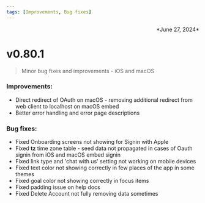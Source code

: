 ```yaml
---
tags: [Improvements, Bug fixes]
---
```

<div align="right">*June 27, 2024*</div>

# v0.80.1
> Minor bug fixes and improvements - iOS and macOS

### Improvements:

- Direct redirect of OAuth on macOS - removing additional redirect from web client to localhost on macOS embed
- Better error handling and error page descriptions

### Bug fixes:

- Fixed Onboarding screens not showing for Signin with Apple
- Fixed **tz** time zone table - seed data not propagated in cases of Oauth signin from iOS and macOS embed signin
- Fixed link type and 'chat with us' setting not working on mobile devices
- Fixed text color not showing correctly in few places of the app in some themes
- Fixed goal color not showing correctly in focus items
- Fixed padding issue on help docs
- Fixed Delete Account not fully removing data sometimes